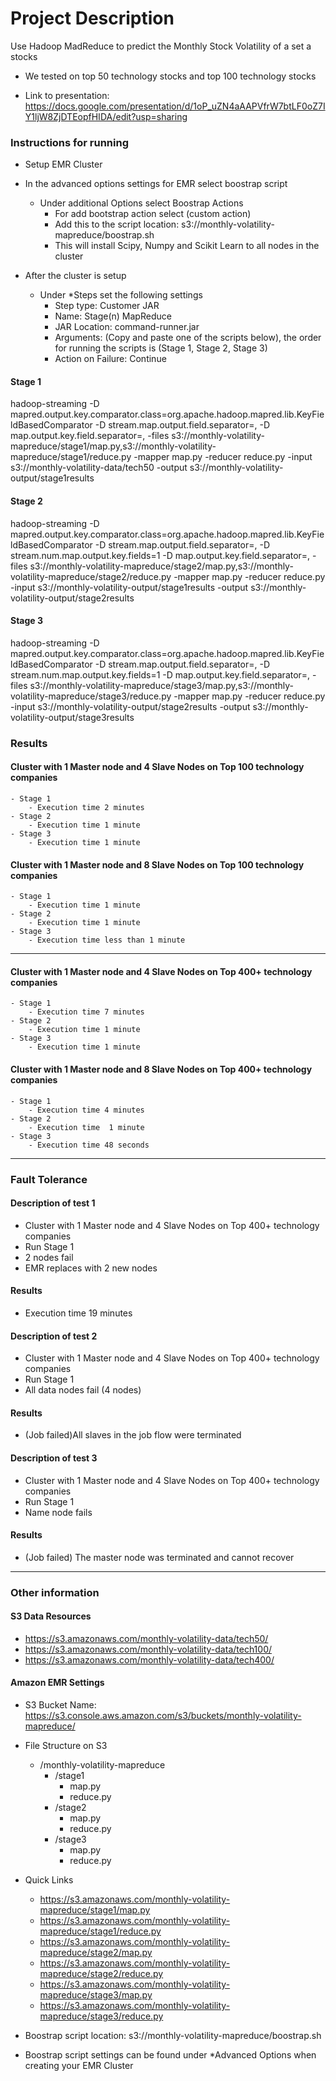 # Project Description

Use Hadoop MadReduce to predict the Monthly Stock Volatility of a set a stocks
- We tested on top 50 technology stocks and top 100 technology stocks

- Link to presentation: https://docs.google.com/presentation/d/1oP_uZN4aAAPVfrW7btLF0oZ7IY1ljW8ZjDTEopfHIDA/edit?usp=sharing

### Instructions for running
- Setup EMR Cluster
- In the advanced options settings for EMR select boostrap script
	- Under additional Options select Boostrap Actions
		- For add bootstrap action select (custom action)
		- Add this to the script location: s3://monthly-volatility-mapreduce/boostrap.sh
		- This will install Scipy, Numpy and Scikit Learn to all nodes in the cluster

- After the cluster is setup
	- Under *Steps set the following settings
		- Step type: Customer JAR
		- Name: Stage(n) MapReduce
		- JAR Location: command-runner.jar
		- Arguments: (Copy and paste one of the scripts below), the order for running the scripts is (Stage 1, Stage 2, Stage 3)
		- Action on Failure: Continue


#### Stage 1

hadoop-streaming -D mapred.output.key.comparator.class=org.apache.hadoop.mapred.lib.KeyFieldBasedComparator -D stream.map.output.field.separator=, -D map.output.key.field.separator=, -files s3://monthly-volatility-mapreduce/stage1/map.py,s3://monthly-volatility-mapreduce/stage1/reduce.py -mapper map.py -reducer reduce.py -input s3://monthly-volatility-data/tech50 -output s3://monthly-volatility-output/stage1results

#### Stage 2

hadoop-streaming -D mapred.output.key.comparator.class=org.apache.hadoop.mapred.lib.KeyFieldBasedComparator -D stream.map.output.field.separator=, -D stream.num.map.output.key.fields=1 -D map.output.key.field.separator=, -files s3://monthly-volatility-mapreduce/stage2/map.py,s3://monthly-volatility-mapreduce/stage2/reduce.py -mapper map.py -reducer reduce.py -input s3://monthly-volatility-output/stage1results -output s3://monthly-volatility-output/stage2results

#### Stage 3

hadoop-streaming -D mapred.output.key.comparator.class=org.apache.hadoop.mapred.lib.KeyFieldBasedComparator -D stream.map.output.field.separator=, -D stream.num.map.output.key.fields=1 -D map.output.key.field.separator=, -files s3://monthly-volatility-mapreduce/stage3/map.py,s3://monthly-volatility-mapreduce/stage3/reduce.py -mapper map.py -reducer reduce.py -input s3://monthly-volatility-output/stage2results -output s3://monthly-volatility-output/stage3results


### Results

#### Cluster with 1 Master node and 4 Slave Nodes on Top 100 technology companies
    - Stage 1 
        - Execution time 2 minutes
    - Stage 2
        - Execution time 1 minute
    - Stage 3
        - Execution time 1 minute

#### Cluster with 1 Master node and 8 Slave Nodes on Top 100 technology companies
    - Stage 1 
        - Execution time 1 minute
    - Stage 2
        - Execution time 1 minute 
    - Stage 3
        - Execution time less than 1 minute

----------------------------------------------------------------------------------

#### Cluster with 1 Master node and 4 Slave Nodes on Top 400+ technology companies
    - Stage 1 
        - Execution time 7 minutes
    - Stage 2
        - Execution time 1 minute
    - Stage 3
        - Execution time 1 minute 

#### Cluster with 1 Master node and 8 Slave Nodes on Top 400+ technology companies
    - Stage 1 
        - Execution time 4 minutes
    - Stage 2
        - Execution time  1 minute
    - Stage 3
        - Execution time 48 seconds

----------------------------------------------------------------------------------

### Fault Tolerance 

#### Description of test 1
- Cluster with 1 Master node and 4 Slave Nodes on Top 400+ technology companies
- Run Stage 1
- 2 nodes fail
- EMR replaces with 2 new nodes

#### Results
- Execution time 19 minutes

#### Description of test 2
- Cluster with 1 Master node and 4 Slave Nodes on Top 400+ technology companies
- Run Stage 1
- All data nodes fail (4 nodes)

#### Results
- (Job failed)All slaves in the job flow were terminated 

#### Description of test 3
- Cluster with 1 Master node and 4 Slave Nodes on Top 400+ technology companies
- Run Stage 1
- Name node fails

#### Results
- (Job failed) The master node was terminated and cannot recover 

----------------------------------------------------------------------------------

### Other information

#### S3 Data Resources
- https://s3.amazonaws.com/monthly-volatility-data/tech50/
- https://s3.amazonaws.com/monthly-volatility-data/tech100/
- https://s3.amazonaws.com/monthly-volatility-data/tech400/

#### Amazon EMR Settings
- S3 Bucket Name: https://s3.console.aws.amazon.com/s3/buckets/monthly-volatility-mapreduce/
- File Structure on S3
    - /monthly-volatility-mapreduce
        - /stage1
            - map.py
            - reduce.py
        - /stage2
            - map.py
            - reduce.py
        - /stage3
            - map.py
            - reduce.py

- Quick Links
    - https://s3.amazonaws.com/monthly-volatility-mapreduce/stage1/map.py
    - https://s3.amazonaws.com/monthly-volatility-mapreduce/stage1/reduce.py
    - https://s3.amazonaws.com/monthly-volatility-mapreduce/stage2/map.py
    - https://s3.amazonaws.com/monthly-volatility-mapreduce/stage2/reduce.py
    - https://s3.amazonaws.com/monthly-volatility-mapreduce/stage3/map.py
    - https://s3.amazonaws.com/monthly-volatility-mapreduce/stage3/reduce.py

- Boostrap script location: s3://monthly-volatility-mapreduce/boostrap.sh
- Boostrap script settings can be found under *Advanced Options when creating your EMR Cluster




































